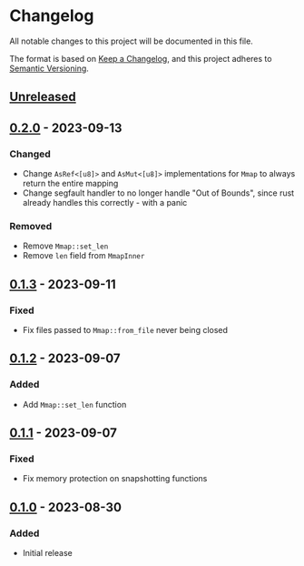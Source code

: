 # Changelog

All notable changes to this project will be documented in this file.

The format is based on [Keep a Changelog](https://keepachangelog.com/en/1.0.0/),
and this project adheres to [Semantic Versioning](https://semver.org/spec/v2.0.0.html).

## [Unreleased]

## [0.2.0] - 2023-09-13

### Changed

- Change `AsRef<[u8]>` and `AsMut<[u8]>` implementations for `Mmap` to always
  return the entire mapping
- Change segfault handler to no longer handle "Out of Bounds", since rust
  already handles this correctly - with a panic

### Removed

- Remove `Mmap::set_len`
- Remove `len` field from `MmapInner`

## [0.1.3] - 2023-09-11

### Fixed

- Fix files passed to `Mmap::from_file` never being closed

## [0.1.2] - 2023-09-07

### Added

- Add `Mmap::set_len` function

## [0.1.1] - 2023-09-07

### Fixed

- Fix memory protection on snapshotting functions

## [0.1.0] - 2023-08-30

### Added

- Initial release

<!-- ISSUES -->

<!-- VERSIONS -->
[Unreleased]: https://github.com/dusk-network/piecrust/compare/crumbles-0.2.0...HEAD
[0.2.0]: https://github.com/dusk-network/piecrust/compare/crumbles-0.1.3...crumbles-0.2.0
[0.1.3]: https://github.com/dusk-network/piecrust/compare/crumbles-0.1.2...crumbles-0.1.3
[0.1.2]: https://github.com/dusk-network/piecrust/compare/crumbles-0.1.1...crumbles-0.1.2
[0.1.1]: https://github.com/dusk-network/piecrust/compare/crumbles-0.1.0...crumbles-0.1.1
[0.1.0]: https://github.com/dusk-network/piecrust/releases/tag/crumbles-0.1.0
